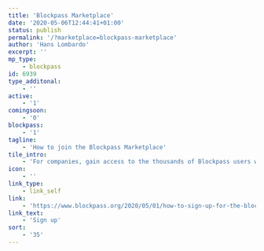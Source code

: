 ```yaml
---
title: 'Blockpass Marketplace'
date: '2020-05-06T12:44:41+01:00'
status: publish
permalink: '/?marketplace=blockpass-marketplace'
author: 'Hans Lombardo'
excerpt: ''
mp_type:
    - blockpass
id: 6939
type_additonal:
    - ''
active:
    - '1'
comingsoon:
    - '0'
blockpass:
    - '1'
tagline:
    - 'How to join the Blockpass Marketplace'
tile_intro:
    - 'For companies, gain access to the thousands of Blockpass users who are ready to onboard to their services instantly. For Blockpass identity holders, one-click access to innovative financial services, digital asset custody provision, crypto crowdfunding, and other exclusive offers. '
icon:
    - ''
link_type:
    - link_self
link:
    - 'https://www.blockpass.org/2020/05/01/how-to-sign-up-for-the-blockpass-marketplace/'
link_text:
    - 'Sign up'
sort:
    - '35'
---
```

<!DOCTYPE html PUBLIC "-//W3C//DTD HTML 4.0 Transitional//EN" "http://www.w3.org/TR/REC-html40/loose.dtd">
<?xml encoding="UTF-8">
